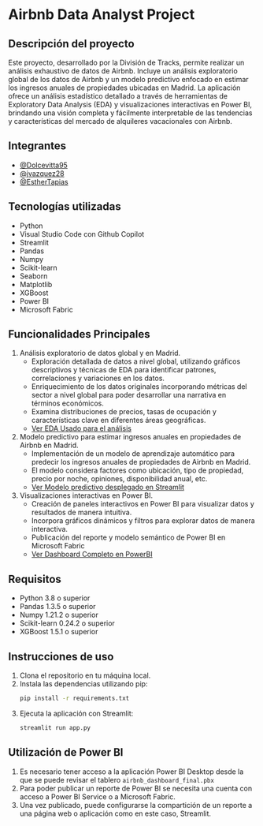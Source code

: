 # Airbnb Data Analyst Project
## Descripción del proyecto
Este proyecto, desarrollado por la División de Tracks, permite realizar un análisis exhaustivo de datos de Airbnb. Incluye un análisis exploratorio global de los datos de Airbnb y un modelo predictivo enfocado en estimar los ingresos anuales de propiedades ubicadas en Madrid. La aplicación ofrece un análisis estadístico detallado a través de herramientas de Exploratory Data Analysis (EDA) y visualizaciones interactivas en Power BI, brindando una visión completa y fácilmente interpretable de las tendencias y características del mercado de alquileres vacacionales con Airbnb.

## Integrantes
- [@Dolcevitta95](https://github.com/Dolcevitta95)
- [@jvazquez28](https://github.com/jvazquez28)
- [@EstherTapias](https://github.com/EstherTapias)

## Tecnologías utilizadas
- Python
- Visual Studio Code con Github Copilot
- Streamlit
- Pandas
- Numpy
- Scikit-learn
- Seaborn
- Matplotlib
- XGBoost
- Power BI
- Microsoft Fabric

## Funcionalidades Principales
1. Análisis exploratorio de datos global y en Madrid.
   - Exploración detallada de datos a nivel global, utilizando gráficos descriptivos y técnicas de EDA para identificar patrones, correlaciones y variaciones en los datos.
   - Enriquecimiento de los datos originales incorporando métricas del sector a nivel global para poder desarrollar una narrativa en términos económicos.
   - Examina distribuciones de precios, tasas de ocupación y características clave en diferentes áreas geográficas.
   - [Ver EDA Usado para el análisis](https://github.com/AI-School-F5-P3/Grupo2_DataAnalyst/blob/main/eda_j/eda_j_final.ipynb)
2. Modelo predictivo para estimar ingresos anuales en propiedades de Airbnb en Madrid.
   - Implementación de un modelo de aprendizaje automático para predecir los ingresos anuales de propiedades de Airbnb en Madrid.
   - El modelo considera factores como ubicación, tipo de propiedad, precio por noche, opiniones, disponibilidad anual, etc.
   - [Ver Modelo predictivo desplegado en Streamlit](https://airbnbdataanalys.streamlit.app/)
3. Visualizaciones interactivas en Power BI.
   - Creación de paneles interactivos en Power BI para visualizar datos y resultados de manera intuitiva.
   - Incorpora gráficos dinámicos y filtros para explorar datos de manera interactiva.
   - Publicación del reporte y modelo semántico de Power BI en Microsoft Fabric
   - [Ver Dashboard Completo en PowerBI](https://app.fabric.microsoft.com/view?r=eyJrIjoiMTc0ZDJjNzItYjM1Zi00NTU1LThlM2UtZmE0YmM3NWY2YzQyIiwidCI6ImJlNDViM2I2LWQzOGMtNDBhMi1hMmVmLTk2MWI4YTRmYmM3YiIsImMiOjl9)

## Requisitos
- Python 3.8 o superior
- Pandas 1.3.5 o superior
- Numpy 1.21.2 o superior
- Scikit-learn 0.24.2 o superior
- XGBoost 1.5.1 o superior

## Instrucciones de uso
1. Clona el repositorio en tu máquina local.
2. Instala las dependencias utilizando pip:
   ```bash
   pip install -r requirements.txt
   ```
3. Ejecuta la aplicación con Streamlit:
   ```bash
   streamlit run app.py
   ```

## Utilización de Power BI 
1. Es necesario tener acceso a la aplicación Power BI Desktop desde la que se puede revisar el tablero ```airbnb_dashboard_final.pbx```
2. Para poder publicar un reporte de Power BI se necesita una cuenta con acceso a Power BI Service o a Microsoft Fabric.
3. Una vez publicado, puede configurarse la compartición de un reporte a una página web o aplicación como en este caso, Streamlit. 
